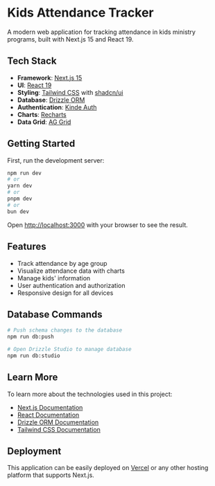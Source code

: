 # Kids Attendance Tracker

A modern web application for tracking attendance in kids ministry programs, built with Next.js 15 and React 19.

## Tech Stack

- **Framework**: [Next.js 15](https://nextjs.org/)
- **UI**: [React 19](https://react.dev/)
- **Styling**: [Tailwind CSS](https://tailwindcss.com/) with [shadcn/ui](https://ui.shadcn.com/)
- **Database**: [Drizzle ORM](https://orm.drizzle.team/)
- **Authentication**: [Kinde Auth](https://kinde.com/)
- **Charts**: [Recharts](https://recharts.org/)
- **Data Grid**: [AG Grid](https://www.ag-grid.com/)

## Getting Started

First, run the development server:

```bash
npm run dev
# or
yarn dev
# or
pnpm dev
# or
bun dev
```

Open [http://localhost:3000](http://localhost:3000) with your browser to see the result.

## Features

- Track attendance by age group
- Visualize attendance data with charts
- Manage kids' information
- User authentication and authorization
- Responsive design for all devices

## Database Commands

```bash
# Push schema changes to the database
npm run db:push

# Open Drizzle Studio to manage database
npm run db:studio
```

## Learn More

To learn more about the technologies used in this project:

- [Next.js Documentation](https://nextjs.org/docs)
- [React Documentation](https://react.dev/)
- [Drizzle ORM Documentation](https://orm.drizzle.team/docs)
- [Tailwind CSS Documentation](https://tailwindcss.com/docs)

## Deployment

This application can be easily deployed on [Vercel](https://vercel.com/) or any other hosting platform that supports Next.js.
